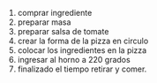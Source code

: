 1. comprar ingrediente
2. preparar masa
3. preparar salsa de tomate
4. crear la forma de la pizza en circulo
5. colocar los ingredientes en la pizza
6. ingresar al horno a 220 grados
7. finalizado el tiempo retirar y comer.
